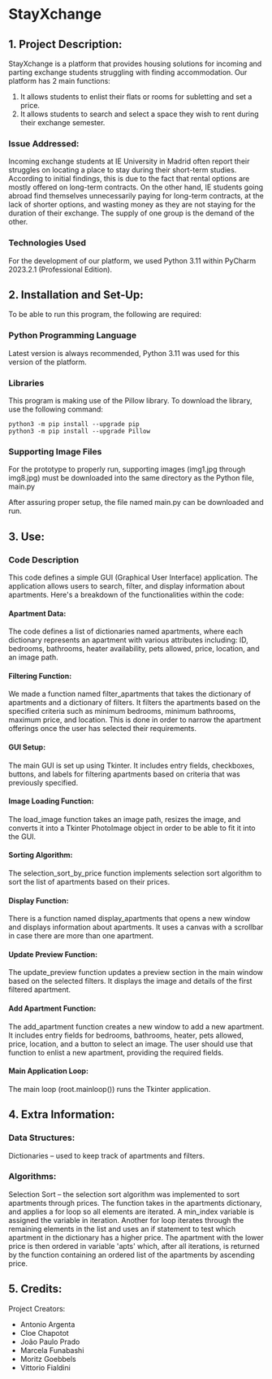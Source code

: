 # StayXchange
## 1. Project Description:
StayXchange is a platform that provides housing solutions for incoming and parting exchange students struggling with finding accommodation.
Our platform has 2 main functions:
1. It allows students to enlist their flats or rooms for subletting and set a price.
2. It allows students to search and select a space they wish to rent during their exchange semester. 
### Issue Addressed:
Incoming exchange students at IE University in Madrid often report their struggles on locating a place to stay during their short-term studies. According to initial findings, this is due to the fact that rental options are mostly offered on long-term contracts.
On the other hand, IE students going abroad find themselves unnecessarily paying for long-term contracts, at the lack of shorter options, and wasting money as they are not staying for the duration of their exchange. The supply of one group is the demand of the other.
### Technologies Used
For the development of our platform, we used Python 3.11 within PyCharm 2023.2.1 (Professional Edition). 
## 2. Installation and Set-Up:
To be able to run this program, the following are required:
### Python Programming Language
Latest version is always recommended, Python 3.11 was used for this version of the platform.
### Libraries
This program is making use of the Pillow library. 
To download the library, use the following command:
```
python3 -m pip install --upgrade pip
python3 -m pip install --upgrade Pillow
```
### Supporting Image Files
For the prototype to properly run, supporting images (img1.jpg through img8.jpg) must be downloaded into the same directory as the Python file, main.py

After assuring proper setup, the file named main.py can be downloaded and run.
## 3. Use:
### Code Description
This code defines a simple GUI (Graphical User Interface) application. The application allows users to search, filter, and display information about apartments. Here's a breakdown of the functionalities within the code:
#### Apartment Data:
The code defines a list of dictionaries named apartments, where each dictionary represents an apartment with various attributes including: ID, bedrooms, bathrooms, heater availability, pets allowed, price, location, and an image path.
#### Filtering Function:
We made a function named filter_apartments that takes the dictionary of apartments and a dictionary of filters. It filters the apartments based on the specified criteria such as minimum bedrooms, minimum bathrooms, maximum price, and location. This is done in order to narrow the apartment offerings once the user has selected their requirements.
#### GUI Setup:
The main GUI is set up using Tkinter. It includes entry fields, checkboxes, buttons, and labels for filtering apartments based on criteria that was previously specified.
#### Image Loading Function:
The load_image function takes an image path, resizes the image, and converts it into a Tkinter PhotoImage object in order to be able to fit it into the GUI.
#### Sorting Algorithm:
The selection_sort_by_price function implements selection sort algorithm to sort the list of apartments based on their prices.
#### Display Function:
There is a function named display_apartments that opens a new window and displays information about apartments. It uses a canvas with a scrollbar in case there are more than one apartment.
#### Update Preview Function:
The update_preview function updates a preview section in the main window based on the selected filters. It displays the image and details of the first filtered apartment. 
#### Add Apartment Function:
The add_apartment function creates a new window to add a new apartment. It includes entry fields for bedrooms, bathrooms, heater, pets allowed, price, location, and a button to select an image. The user should use that function to enlist a new apartment, providing the required fields.
#### Main Application Loop:
The main loop (root.mainloop()) runs the Tkinter application.
## 4. Extra Information:
### Data Structures:
Dictionaries – used to keep track of apartments and filters.
### Algorithms:
Selection Sort – the selection sort algorithm was implemented to sort apartments through prices. The function takes in the apartments dictionary, and applies a for loop so all elements are iterated. A min_index variable is assigned the variable in iteration. Another for loop iterates through the remaining elements in the list and uses an if statement to test which apartment in the dictionary has a higher price. The apartment with the lower price is then ordered in variable 'apts' which, after all iterations, is returned by the function containing an ordered list of the apartments by ascending price.
## 5. Credits:
Project Creators:
* Antonio Argenta
* Cloe Chapotot
* João Paulo Prado
* Marcela Funabashi
* Moritz Goebbels
* Vittorio Fialdini

